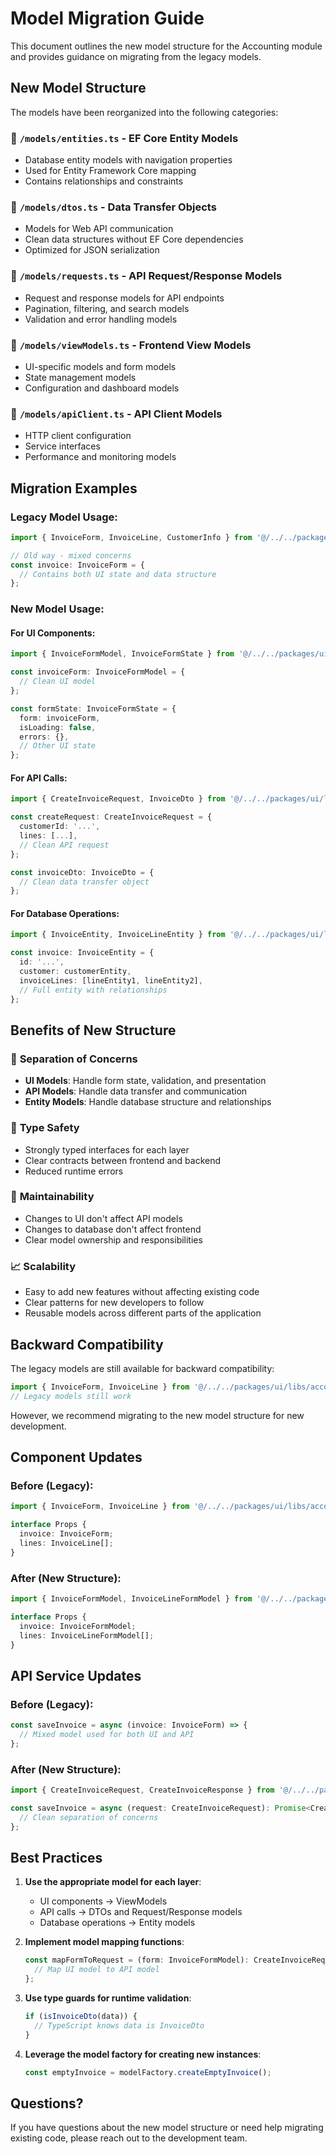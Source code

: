 # Model Migration Guide

This document outlines the new model structure for the Accounting module and provides guidance on migrating from the legacy models.

## New Model Structure

The models have been reorganized into the following categories:

### 📁 `/models/entities.ts` - EF Core Entity Models
- Database entity models with navigation properties
- Used for Entity Framework Core mapping
- Contains relationships and constraints

### 📁 `/models/dtos.ts` - Data Transfer Objects
- Models for Web API communication
- Clean data structures without EF Core dependencies
- Optimized for JSON serialization

### 📁 `/models/requests.ts` - API Request/Response Models
- Request and response models for API endpoints
- Pagination, filtering, and search models
- Validation and error handling models

### 📁 `/models/viewModels.ts` - Frontend View Models
- UI-specific models and form models
- State management models
- Configuration and dashboard models

### 📁 `/models/apiClient.ts` - API Client Models
- HTTP client configuration
- Service interfaces
- Performance and monitoring models

## Migration Examples

### Legacy Model Usage:
```typescript
import { InvoiceForm, InvoiceLine, CustomerInfo } from '@/../../packages/ui/libs/accounting';

// Old way - mixed concerns
const invoice: InvoiceForm = {
  // Contains both UI state and data structure
};
```

### New Model Usage:

#### For UI Components:
```typescript
import { InvoiceFormModel, InvoiceFormState } from '@/../../packages/ui/libs/accounting/models/viewModels';

const invoiceForm: InvoiceFormModel = {
  // Clean UI model
};

const formState: InvoiceFormState = {
  form: invoiceForm,
  isLoading: false,
  errors: {},
  // Other UI state
};
```

#### For API Calls:
```typescript
import { CreateInvoiceRequest, InvoiceDto } from '@/../../packages/ui/libs/accounting/models';

const createRequest: CreateInvoiceRequest = {
  customerId: '...',
  lines: [...],
  // Clean API request
};

const invoiceDto: InvoiceDto = {
  // Clean data transfer object
};
```

#### For Database Operations:
```typescript
import { InvoiceEntity, InvoiceLineEntity } from '@/../../packages/ui/libs/accounting/models/entities';

const invoice: InvoiceEntity = {
  id: '...',
  customer: customerEntity,
  invoiceLines: [lineEntity1, lineEntity2],
  // Full entity with relationships
};
```

## Benefits of New Structure

### 🎯 **Separation of Concerns**
- **UI Models**: Handle form state, validation, and presentation
- **API Models**: Handle data transfer and communication
- **Entity Models**: Handle database structure and relationships

### 🔧 **Type Safety**
- Strongly typed interfaces for each layer
- Clear contracts between frontend and backend
- Reduced runtime errors

### 🚀 **Maintainability**
- Changes to UI don't affect API models
- Changes to database don't affect frontend
- Clear model ownership and responsibilities

### 📈 **Scalability**
- Easy to add new features without affecting existing code
- Clear patterns for new developers to follow
- Reusable models across different parts of the application

## Backward Compatibility

The legacy models are still available for backward compatibility:

```typescript
import { InvoiceForm, InvoiceLine } from '@/../../packages/ui/libs/accounting';
// Legacy models still work
```

However, we recommend migrating to the new model structure for new development.

## Component Updates

### Before (Legacy):
```typescript
import { InvoiceForm, InvoiceLine } from '@/../../packages/ui/libs/accounting';

interface Props {
  invoice: InvoiceForm;
  lines: InvoiceLine[];
}
```

### After (New Structure):
```typescript
import { InvoiceFormModel, InvoiceLineFormModel } from '@/../../packages/ui/libs/accounting/models/viewModels';

interface Props {
  invoice: InvoiceFormModel;
  lines: InvoiceLineFormModel[];
}
```

## API Service Updates

### Before (Legacy):
```typescript
const saveInvoice = async (invoice: InvoiceForm) => {
  // Mixed model used for both UI and API
};
```

### After (New Structure):
```typescript
import { CreateInvoiceRequest, CreateInvoiceResponse } from '@/../../packages/ui/libs/accounting/models/requests';

const saveInvoice = async (request: CreateInvoiceRequest): Promise<CreateInvoiceResponse> => {
  // Clean separation of concerns
};
```

## Best Practices

1. **Use the appropriate model for each layer**:
   - UI components → ViewModels
   - API calls → DTOs and Request/Response models
   - Database operations → Entity models

2. **Implement model mapping functions**:
   ```typescript
   const mapFormToRequest = (form: InvoiceFormModel): CreateInvoiceRequest => {
     // Map UI model to API model
   };
   ```

3. **Use type guards for runtime validation**:
   ```typescript
   if (isInvoiceDto(data)) {
     // TypeScript knows data is InvoiceDto
   }
   ```

4. **Leverage the model factory for creating new instances**:
   ```typescript
   const emptyInvoice = modelFactory.createEmptyInvoice();
   ```

## Questions?

If you have questions about the new model structure or need help migrating existing code, please reach out to the development team.
